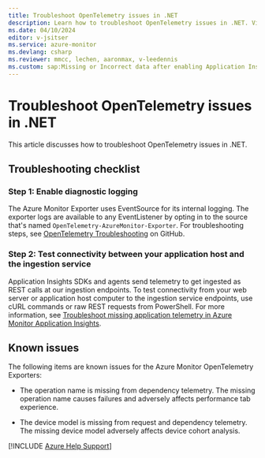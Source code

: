```yaml
---
title: Troubleshoot OpenTelemetry issues in .NET
description: Learn how to troubleshoot OpenTelemetry issues in .NET. View known issues that involve Azure Monitor OpenTelemetry Exporters.
ms.date: 04/10/2024
editor: v-jsitser
ms.service: azure-monitor
ms.devlang: csharp
ms.reviewer: mmcc, lechen, aaronmax, v-leedennis
ms.custom: sap:Missing or Incorrect data after enabling Application Insights in Azure Portal
---
```


# Troubleshoot OpenTelemetry issues in .NET

This article discusses how to troubleshoot OpenTelemetry issues in .NET.

## Troubleshooting checklist

### Step 1: Enable diagnostic logging

The Azure Monitor Exporter uses EventSource for its internal logging. The exporter logs are available to any EventListener by opting in to the source that's named `OpenTelemetry-AzureMonitor-Exporter`. For troubleshooting steps, see [OpenTelemetry Troubleshooting](https://github.com/open-telemetry/opentelemetry-dotnet/tree/main/src/OpenTelemetry#troubleshooting) on GitHub.

### Step 2: Test connectivity between your application host and the ingestion service

Application Insights SDKs and agents send telemetry to get ingested as REST calls at our ingestion endpoints. To test connectivity from your web server or application host computer to the ingestion service endpoints, use cURL commands or raw REST requests from PowerShell. For more information, see [Troubleshoot missing application telemetry in Azure Monitor Application Insights](../investigate-missing-telemetry.md).

## Known issues

The following items are known issues for the Azure Monitor OpenTelemetry Exporters:

- The operation name is missing from dependency telemetry. The missing operation name causes failures and adversely affects performance tab experience.

- The device model is missing from request and dependency telemetry. The missing device model adversely affects device cohort analysis.

[!INCLUDE [Azure Help Support](../../../../includes/azure-help-support.md)]
